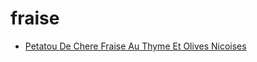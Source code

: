 # fraise

 * [Petatou De Chere Fraise Au Thyme Et Olives Nicoises](index/p/petatou-de-chere-fraise-au-thyme-et-olives-nicoises-11447.json)
